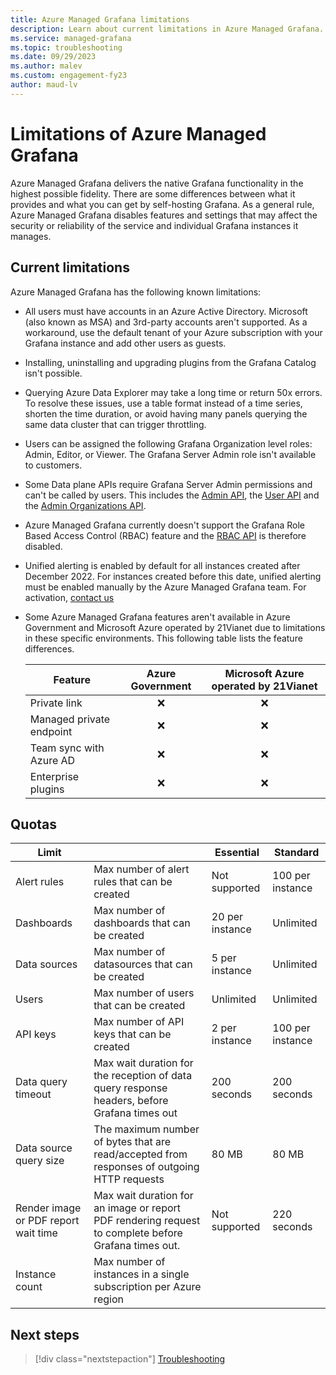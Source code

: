 ```yaml
---
title: Azure Managed Grafana limitations
description: Learn about current limitations in Azure Managed Grafana.
ms.service: managed-grafana
ms.topic: troubleshooting
ms.date: 09/29/2023
ms.author: malev
ms.custom: engagement-fy23
author: maud-lv
---
```


# Limitations of Azure Managed Grafana

Azure Managed Grafana delivers the native Grafana functionality in the highest possible fidelity. There are some differences between what it provides and what you can get by self-hosting Grafana. As a general rule, Azure Managed Grafana disables features and settings that may affect the security or reliability of the service and individual Grafana instances it manages.

## Current limitations

Azure Managed Grafana has the following known limitations:

* All users must have accounts in an Azure Active Directory. Microsoft (also known as MSA) and 3rd-party accounts aren't supported. As a workaround, use the default tenant of your Azure subscription with your Grafana instance and add other users as guests.

* Installing, uninstalling and upgrading plugins from the Grafana Catalog isn't possible.

* Querying Azure Data Explorer may take a long time or return 50x errors. To resolve these issues, use a table format instead of a time series, shorten the time duration, or avoid having many panels querying the same data cluster that can trigger throttling.

* Users can be assigned the following Grafana Organization level roles: Admin, Editor, or Viewer. The Grafana Server Admin role isn't available to customers.

* Some Data plane APIs require Grafana Server Admin permissions and can't be called by users. This includes the [Admin API](https://grafana.com/docs/grafana/latest/developers/http_api/admin/), the [User API](https://grafana.com/docs/grafana/latest/developers/http_api/user/#user-api) and the [Admin Organizations API](https://grafana.com/docs/grafana/latest/developers/http_api/org/#admin-organizations-api).

* Azure Managed Grafana currently doesn't support the Grafana Role Based Access Control (RBAC) feature and the [RBAC API](https://grafana.com/docs/grafana/latest/developers/http_api/access_control/) is therefore disabled.

* Unified alerting is enabled by default for all instances created after December 2022. For instances created before this date, unified alerting must be enabled manually by the Azure Managed Grafana team. For activation, [contact us](mailto:ad4g@microsoft.com)

* Some Azure Managed Grafana features aren't available in Azure Government and Microsoft Azure operated by 21Vianet due to limitations in these specific environments. This following table lists the feature differences.

  | Feature | Azure Government | Microsoft Azure operated by 21Vianet |
  |---------|:------------:|:------------:|
  | Private link | &#x274C; | &#x274C; |
  | Managed private endpoint | &#x274C; | &#x274C; |
  | Team sync with Azure AD | &#x274C; | &#x274C; |
  | Enterprise plugins | &#x274C; | &#x274C; |

## Quotas

| Limit                                |                                                                                                              | Essential       | Standard         |
|--------------------------------------|--------------------------------------------------------------------------------------------------------------|-----------------|------------------|
| Alert rules                          | Max number of alert rules that can be created                                                                | Not supported   | 100 per instance |
| Dashboards                           | Max number of dashboards that can be created                                                                 | 20 per instance | Unlimited        |
| Data sources                         | Max number of datasources that can be created                                                                | 5 per instance  | Unlimited        |
| Users                                | Max number of users that can be created                                                                      | Unlimited       | Unlimited        |
| API keys                             | Max number of API keys that can be created                                                                   | 2 per instance  | 100 per instance |
| Data query timeout                   | Max wait duration for the reception of data query response headers, before Grafana times out | 200 seconds     | 200 seconds      |
| Data source query size               | The maximum number of bytes that are read/accepted from responses of outgoing HTTP requests              | 80 MB           | 80 MB            |
| Render image or PDF report wait time | Max wait duration for an image or report PDF rendering request to complete before Grafana times out.         | Not supported   | 220 seconds      |
| Instance count                       | Max number of instances in a single subscription per Azure region    

## Next steps

> [!div class="nextstepaction"]
> [Troubleshooting](./troubleshoot-managed-grafana.md)
